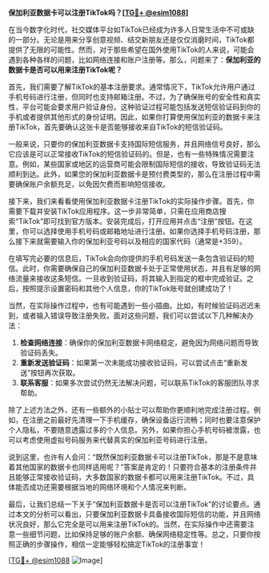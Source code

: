**保加利亚数据卡可以注册TikTok吗？[[TG💪+ @esim1088](https://t.me/s/esim1088)]**

在当今数字化时代，社交媒体平台如TikTok已经成为许多人日常生活中不可或缺的一部分。无论是用来分享创意视频、结交新朋友还是仅仅消磨时间，TikTok都提供了无限的可能性。然而，对于那些希望在国外使用TikTok的人来说，可能会遇到各种各样的问题，比如网络连接和账户注册等。那么，问题来了：**保加利亚的数据卡是否可以用来注册TikTok呢？**

首先，我们需要了解TikTok的基本注册要求。通常情况下，TikTok允许用户通过手机号码进行注册，但同时也支持邮箱注册。不过，为了确保账号的安全性和真实性，平台可能会要求用户验证身份。这种验证过程可能包括发送短信验证码到你的手机或者提供其他形式的身份证明。因此，如果你打算使用保加利亚的数据卡来注册TikTok，首先要确认这张卡是否能够接收来自TikTok的短信验证码。

一般来说，只要你的保加利亚数据卡支持国际短信服务，并且网络信号良好，那么它应该是可以正常接收TikTok的短信验证码的。但是，也有一些特殊情况需要注意。例如，某些国家或地区的运营商可能会限制国际短信的接收，导致验证码无法顺利到达。此外，如果您的保加利亚数据卡是预付费类型的，那么在注册过程中需要确保账户余额充足，以免因欠费而影响短信接收。

接下来，我们来看看使用保加利亚数据卡注册TikTok的实际操作步骤。首先，你需要下载并安装TikTok应用程序。这一步非常简单，只需在应用商店搜索“TikTok”即可找到官方版本。安装完成后，打开应用并点击“注册”按钮。在这里，你可以选择使用手机号码或邮箱地址进行注册。如果你选择手机号码注册，那么接下来就需要输入你的保加利亚号码以及相应的国家代码（通常是+359）。

在填写完必要的信息后，TikTok会向你提供的手机号码发送一条包含验证码的短信。此时，你需要确保自己的保加利亚数据卡处于正常使用状态，并且有足够的网络流量来接收这条短信。一旦收到验证码，将其输入到指定的框中完成验证。之后，按照提示设置密码和其他个人信息，你的TikTok账号就创建成功了！

当然，在实际操作过程中，也有可能遇到一些小插曲。比如，有时候验证码迟迟未到，或者输入错误导致注册失败。面对这些问题，我们可以尝试以下几种解决办法：

1. **检查网络连接**：确保你的保加利亚数据卡网络稳定，避免因为网络问题而导致验证码丢失。
2. **重新发送验证码**：如果第一次未能成功接收验证码，可以尝试点击“重新发送”按钮再次获取。
3. **联系客服**：如果多次尝试仍然无法解决问题，可以联系TikTok的客服团队寻求帮助。

除了上述方法之外，还有一些额外的小贴士可以帮助你更顺利地完成注册过程。例如，在注册之前最好先清理一下手机缓存，确保设备运行流畅；同时也要注意保护个人隐私，不要随意透露过多的个人信息。另外，如果你担心手机号码被泄露，也可以考虑使用虚拟号码服务来代替真实的保加利亚号码进行注册。

说到这里，也许有人会问：“既然保加利亚数据卡可以注册TikTok，那是不是意味着其他国家的数据卡也同样适用呢？”答案是肯定的！只要符合基本的注册条件并且能够正常接收验证码，大多数国家的数据卡都可以用来注册TikTok。不过，具体能否成功还需要根据当地的网络环境和个人情况来判断。

最后，让我们总结一下关于“保加利亚数据卡是否可以注册TikTok”的讨论要点。通过本文的分析可以看出，只要保加利亚数据卡具备接收国际短信的功能，并且网络状况良好，那么它完全是可以用来注册TikTok的。当然，在实际操作中还需要注意一些细节问题，比如保持足够的账户余额、确保网络稳定性等。总之，只要你按照正确的步骤操作，相信一定能够轻松搞定TikTok的注册事宜！

[[TG💪+ @esim1088](https://t.me/s/esim1088) ![Image](https://i.postimg.cc/4NQfJmqS/Snipaste-2025-05-13-00-14-12.png)]